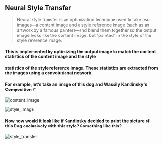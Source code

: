 ## Neural Style Transfer

> Neural style transfer is an optimization technique used to take two images—a content image and a style reference image 
(such as an artwork by a famous painter)—and blend them together so the output image looks like the content image, 
but “painted” in the style of the style reference image.

#### This is implemented by optimizing the output image to match the content statistics of the content image and the style 
#### statistics of the style reference image. These statistics are extracted from the images using a convolutional network.

#### For example, let’s take an image of this dog and Wassily Kandinsky's Composition 7:

![content_image](https://storage.googleapis.com/download.tensorflow.org/example_images/YellowLabradorLooking_new.jpg)

![style_image](https://storage.googleapis.com/download.tensorflow.org/example_images/Vassily_Kandinsky%2C_1913_-_Composition_7.jpg)

#### Now how would it look like if Kandinsky decided to paint the picture of this Dog exclusively with this style? Something like this?

![style_transfer](https://tensorflow.org/tutorials/generative/images/stylized-image.png)
